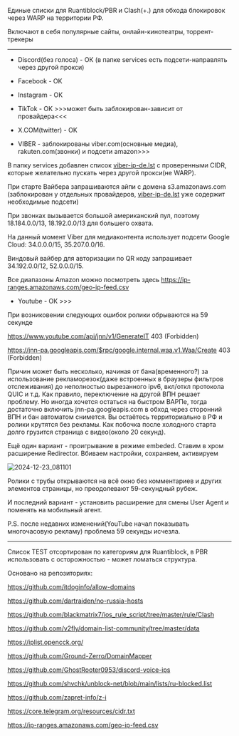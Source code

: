 
Единые списки для Ruantiblock/PBR и Clash(+.) для обхода блокировок через WARP на территории РФ.

Включают в себя популярные сайты, онлайн-кинотеатры, торрент-трекеры

---
- Discord(без голоса) - ОК (в папке services есть подсети-направлять через другой прокси)

- Facebook - OK

- Instagram - ОК

- TikTok - OK >>>может быть заблокирован-зависит от провайдера<<<

- X.COM(twitter) - OK

- VIBER - заблокированы viber.com(основные медиа), rakuten.com(звонки) и подсети amazon>>>

В папку services добавлен список [viber-ip-de.lst](https://raw.githubusercontent.com/routir/unblock/refs/heads/main/services/viber-ip-de.lst) с проверенными CIDR, которые желательно пускать через другой прокси(не WARP).

При старте Вайбера запрашиваются айпи с домена s3.amazonaws.com (заблокирован у отдельных провайдеров, [viber-ip-de.lst](https://raw.githubusercontent.com/routir/unblock/refs/heads/main/services/viber-ip-de.lst) уже содержит необходимые подсети)

При звонках вызывается большой американский пул, поэтому 18.184.0.0/13, 18.192.0.0/13 для большего охвата.

На данный момент Viber для медиаконтента использует подсети Google Cloud: 34.0.0.0/15, 35.207.0.0/16.

Виндовый вайбер для авторизации по QR коду запрашивает 34.192.0.0/12, 52.0.0.0/15.

Все диапазоны Amazon можно посмотреть здесь https://ip-ranges.amazonaws.com/geo-ip-feed.csv

- Youtube - ОК >>>

При возниковении следующих ошибок ролики обрываются на 59 секунде

https://www.youtube.com/api/jnn/v1/GenerateIT 403 (Forbidden)

https://jnn-pa.googleapis.com/$rpc/google.internal.waa.v1.Waa/Create 403 (Forbidden)

Причин может быть несколько, начиная от бана(временного?) за использование рекламорезок(даже встроенных в браузеры фильтров отслеживания) до неполностью вырезанного ipv6, вкл/откл протокола QUIC и т.д.
Как правило, переключение на другой ВПН решает проблему. Но иногда хочется остаться на быстром ВАРПе, тогда достаточно включить jnn-pa.googleapis.com в обход через сторонний ВПН и бан автоматом снимется. Вы остаётесь территориально в РФ и ролики крутятся без рекламы. Как побочка после холодного старта долго грузится страница с видео(около 20 секунд).

Ещё один вариант - проигрывание в режиме embeded.
Ставим в хром расширение Redirector. Вбиваем настройки, сохраняем, активируем

![2024-12-23_081101](https://github.com/user-attachments/assets/c57c29db-ecac-48a8-9b38-06172da93ef2)

Ролики с трубы открываются на всё окно без комментариев и других элементов страницы, но преодолевают 59-секундный рубеж.

И последний вариант - установить расширение для смены User Agent и поменять на мобильный агент.

P.S. после недавних изменений(YouTube начал показывать многочасовую рекламу) проблема 59 секунды исчезла.

---
Список TEST отсортирован по категориям для Ruantiblock, в PBR использовать с осторожностью - может ломаться структура.


Основано на репозиториях:

https://github.com/itdoginfo/allow-domains

https://github.com/dartraiden/no-russia-hosts

https://github.com/blackmatrix7/ios_rule_script/tree/master/rule/Clash

https://github.com/v2fly/domain-list-community/tree/master/data

https://iplist.opencck.org/

https://github.com/Ground-Zerro/DomainMapper

https://github.com/GhostRooter0953/discord-voice-ips

https://github.com/shvchk/unblock-net/blob/main/lists/ru-blocked.list

https://github.com/zapret-info/z-i

https://core.telegram.org/resources/cidr.txt

https://ip-ranges.amazonaws.com/geo-ip-feed.csv
